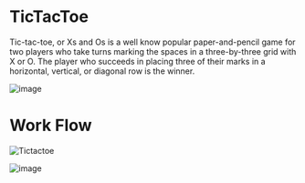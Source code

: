 # TicTacToe

Tic-tac-toe, or Xs and Os is a  well know popular paper-and-pencil game for two players who take turns marking the spaces in a three-by-three grid with X or O.
The player who succeeds in placing three of their marks in a horizontal, vertical, or diagonal row is the winner. 

![image](https://user-images.githubusercontent.com/74519762/232279062-d455da74-22ee-4861-9ea1-fbe987ae26d7.png)

# Work Flow
![Tictactoe](https://user-images.githubusercontent.com/74519762/231422741-3b01b2e5-b5cb-4e12-b76e-3c32bb1c2080.PNG)

![image](https://user-images.githubusercontent.com/74519762/232279165-de7f46b4-7ad1-4174-9b58-d1dafec0d41b.png)

